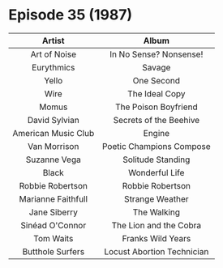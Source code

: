 # Episode 35 (1987)

| Artist | Album |
| :---: | :---: |
| Art of Noise | In No Sense? Nonsense! |
| Eurythmics | Savage |
| Yello | One Second |
| Wire | The Ideal Copy |
| Momus | The Poison Boyfriend |
| David Sylvian | Secrets of the Beehive |
| American Music Club | Engine |
| Van Morrison | Poetic Champions Compose |
| Suzanne Vega | Solitude Standing |
| Black | Wonderful Life |
| Robbie Robertson | Robbie Robertson |
| Marianne Faithfull | Strange Weather |
| Jane Siberry | The Walking |
| Sinéad O'Connor | The Lion and the Cobra |
| Tom Waits | Franks Wild Years |
| Butthole Surfers | Locust Abortion Technician |